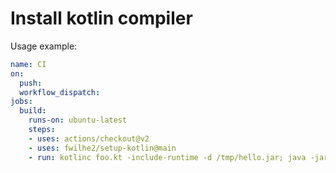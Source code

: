 # Install kotlin compiler

Usage example:

```yml
name: CI
on:
  push:
  workflow_dispatch:
jobs:
  build:
    runs-on: ubuntu-latest
    steps:
    - uses: actions/checkout@v2
    - uses: fwilhe2/setup-kotlin@main
    - run: kotlinc foo.kt -include-runtime -d /tmp/hello.jar; java -jar /tmp/hello.jar
```